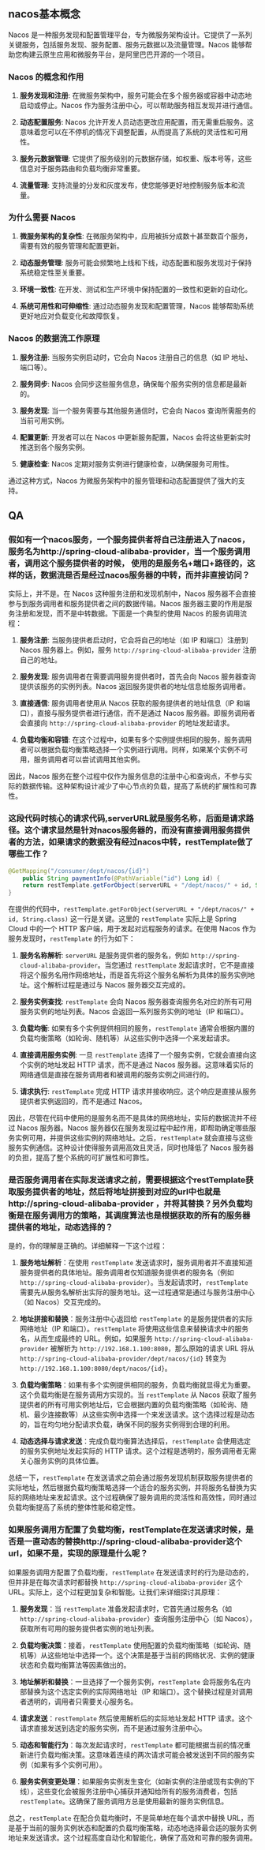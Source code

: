 ## nacos基本概念

Nacos 是一种服务发现和配置管理平台，专为微服务架构设计。它提供了一系列关键服务，包括服务发现、服务配置、服务元数据以及流量管理。Nacos 能够帮助您构建云原生应用和微服务平台，是阿里巴巴开源的一个项目。

### Nacos 的概念和作用

1. **服务发现和注册**: 在微服务架构中，服务可能会在多个服务器或容器中动态地启动或停止。Nacos 作为服务注册中心，可以帮助服务相互发现并进行通信。

2. **动态配置服务**: Nacos 允许开发人员动态更改应用配置，而无需重启服务。这意味着您可以在不停机的情况下调整配置，从而提高了系统的灵活性和可用性。

3. **服务元数据管理**: 它提供了服务级别的元数据存储，如权重、版本号等，这些信息对于服务路由和负载均衡非常重要。

4. **流量管理**: 支持流量的分发和灰度发布，使您能够更好地控制服务版本和流量。

### 为什么需要 Nacos

1. **微服务架构的复杂性**: 在微服务架构中，应用被拆分成数十甚至数百个服务，需要有效的服务管理和配置更新。

2. **动态服务管理**: 服务可能会频繁地上线和下线，动态配置和服务发现对于保持系统稳定性至关重要。

3. **环境一致性**: 在开发、测试和生产环境中保持配置的一致性和更新的自动化。

4. **系统可用性和可伸缩性**: 通过动态服务发现和配置管理，Nacos 能够帮助系统更好地应对负载变化和故障恢复。

### Nacos 的数据流工作原理

1. **服务注册**: 当服务实例启动时，它会向 Nacos 注册自己的信息（如 IP 地址、端口等）。

2. **服务同步**: Nacos 会同步这些服务信息，确保每个服务实例的信息都是最新的。

3. **服务发现**: 当一个服务需要与其他服务通信时，它会向 Nacos 查询所需服务的当前可用实例。

4. **配置更新**: 开发者可以在 Nacos 中更新服务配置，Nacos 会将这些更新实时推送到各个服务实例。

5. **健康检查**: Nacos 定期对服务实例进行健康检查，以确保服务可用性。

通过这种方式，Nacos 为微服务架构中的服务管理和动态配置提供了强大的支持。

## QA

### 假如有一个nacos服务，一个服务提供者将自己注册进入了nacos，服务名为http://spring-cloud-alibaba-provider，当一个服务调用者，调用这个服务提供者的时候， 使用的是服务名+端口+路径的，这样的话，数据流是否是经过nacos服务器的中转，而并非直接访问？

实际上，并不是。在 Nacos 这种服务注册和发现机制中，Nacos 服务器不会直接参与到服务调用者和服务提供者之间的数据传输。Nacos 服务器主要的作用是服务注册和发现，而不是中转数据。下面是一个典型的使用 Nacos 的服务调用流程：

1. **服务注册**: 当服务提供者启动时，它会将自己的地址（如 IP 和端口）注册到 Nacos 服务器上。例如，服务 `http://spring-cloud-alibaba-provider` 注册自己的地址。

2. **服务发现**: 服务调用者在需要调用服务提供者时，首先会向 Nacos 服务器查询提供该服务的实例列表。Nacos 返回服务提供者的地址信息给服务调用者。

3. **直接通信**: 服务调用者使用从 Nacos 获取的服务提供者的地址信息（IP 和端口），直接与服务提供者进行通信，而不是通过 Nacos 服务器。即服务调用者会直接向 `http://spring-cloud-alibaba-provider` 的地址发起请求。

4. **负载均衡和容错**: 在这个过程中，如果有多个实例提供相同的服务，服务调用者可以根据负载均衡策略选择一个实例进行调用。同样，如果某个实例不可用，服务调用者可以尝试调用其他实例。

因此，Nacos 服务在整个过程中仅作为服务信息的注册中心和查询点，不参与实际的数据传输。这种架构设计减少了中心节点的负载，提高了系统的扩展性和可靠性。

### 这段代码时核心的请求代码,serverURL就是服务名称，后面是请求路径。这个请求显然是针对nacos服务器的，而没有直接调用服务提供者的方法，如果请求的数据没有经过nacos中转，restTemplate做了哪些工作？

```java
@GetMapping("/consumer/dept/nacos/{id}")
    public String paymentInfo(@PathVariable("id") Long id) {
    return restTemplate.getForObject(serverURL + "/dept/nacos/" + id, String.class);
}
```

在提供的代码中，`restTemplate.getForObject(serverURL + "/dept/nacos/" + id, String.class)` 这一行是关键。这里的 `restTemplate` 实际上是 Spring Cloud 中的一个 HTTP 客户端，用于发起对远程服务的请求。在使用 Nacos 作为服务发现时，`restTemplate` 的行为如下：

1. **服务名称解析**: `serverURL` 是服务提供者的服务名，例如 `http://spring-cloud-alibaba-provider`。当您通过 `restTemplate` 发起请求时，它不是直接将这个服务名用作网络地址，而是首先将这个服务名解析为具体的服务实例地址。这个解析过程是通过与 Nacos 服务器交互完成的。

2. **服务实例查找**: `restTemplate` 会向 Nacos 服务器查询服务名对应的所有可用服务实例的地址列表。Nacos 会返回一系列服务实例的地址（IP 和端口）。

3. **负载均衡**: 如果有多个实例提供相同的服务，`restTemplate` 通常会根据内置的负载均衡策略（如轮询、随机等）从这些实例中选择一个来发起请求。

4. **直接调用服务实例**: 一旦 `restTemplate` 选择了一个服务实例，它就会直接向这个实例的地址发起 HTTP 请求，而不是通过 Nacos 服务器。这意味着实际的网络通信是直接在服务调用者和被调用的服务实例之间进行的。

5. **请求执行**: `restTemplate` 完成 HTTP 请求并接收响应。这个响应是直接从服务提供者实例返回的，而不是通过 Nacos。

因此，尽管在代码中使用的是服务名而不是具体的网络地址，实际的数据流并不经过 Nacos 服务器。Nacos 服务器仅在服务发现过程中起作用，即帮助确定哪些服务实例可用，并提供这些实例的网络地址。之后，`restTemplate` 就会直接与这些服务实例通信。这种设计使得服务调用高效且灵活，同时也降低了 Nacos 服务器的负担，提高了整个系统的可扩展性和可靠性。

### 是否服务调用者在实际发送请求之前，需要根据这个restTemplate获取服务提供者的地址，然后将地址拼接到对应的url中也就是http://spring-cloud-alibaba-provider ，并将其替换？另外负载均衡是在服务调用方的策略，其调度算法也是根据获取的所有的服务器提供者的地址，动态选择的？

是的，你的理解是正确的。详细解释一下这个过程：

1. **服务地址解析**：在使用 `restTemplate` 发送请求时，服务调用者并不直接知道服务提供者的具体地址。服务调用者仅知道服务提供者的服务名（例如 `http://spring-cloud-alibaba-provider`）。当发起请求时，`restTemplate` 需要先从服务名解析出实际的服务地址。这一过程通常是通过与服务注册中心（如 Nacos）交互完成的。

2. **地址拼接和替换**：服务注册中心返回给 `restTemplate` 的是服务提供者的实际网络地址（IP 和端口）。`restTemplate` 将使用这些信息来替换请求中的服务名，从而生成最终的 URL。例如，如果服务 `http://spring-cloud-alibaba-provider` 被解析为 `http://192.168.1.100:8080`，那么原始的请求 URL 将从 `http://spring-cloud-alibaba-provider/dept/nacos/{id}` 转变为 `http://192.168.1.100:8080/dept/nacos/{id}`。

3. **负载均衡策略**：如果有多个实例提供相同的服务，负载均衡就显得尤为重要。这个负载均衡是在服务调用方实现的。当 `restTemplate` 从 Nacos 获取了服务提供者的所有可用实例地址后，它会根据内置的负载均衡策略（如轮询、随机、最少连接数等）从这些实例中选择一个来发送请求。这个选择过程是动态的，旨在均匀地分配请求负载，确保不同的服务实例得到合理的利用。

4. **动态选择与请求发送**：完成负载均衡算法选择后，`restTemplate` 会使用选定的服务实例地址发起实际的 HTTP 请求。这个过程是透明的，服务调用者无需关心服务实例的具体位置。

总结一下，`restTemplate` 在发送请求之前会通过服务发现机制获取服务提供者的实际地址，然后根据负载均衡策略选择一个适合的服务实例，并将服务名替换为实际的网络地址来发起请求。这个过程确保了服务调用的灵活性和高效性，同时通过负载均衡提高了系统的整体性能和稳定性。

### 如果服务调用方配置了负载均衡，restTemplate在发送请求时候，是否是一直动态的替换http://spring-cloud-alibaba-provider这个url，如果不是，实现的原理是什么呢？

如果服务调用方配置了负载均衡，`restTemplate` 在发送请求时的行为是动态的，但并非是在每次请求时都替换 `http://spring-cloud-alibaba-provider` 这个 URL。实际上，这个过程更加复杂和智能。让我们来详细探讨其原理：

1. **服务发现**：当 `restTemplate` 准备发起请求时，它首先通过服务名（如 `http://spring-cloud-alibaba-provider`）查询服务注册中心（如 Nacos），获取所有可用的服务提供者实例的地址列表。

2. **负载均衡决策**：接着，`restTemplate` 使用配置的负载均衡策略（如轮询、随机等）从这些地址中选择一个。这个决策是基于当前的网络状况、实例的健康状态和负载均衡算法等因素做出的。

3. **地址解析和替换**：一旦选择了一个服务实例，`restTemplate` 会将服务名在内部替换为这个选定实例的实际网络地址（IP 和端口）。这个替换过程是对调用者透明的，调用者只需要关心服务名。

4. **请求发送**：`restTemplate` 然后使用解析后的实际地址发起 HTTP 请求。这个请求直接发送到选定的服务实例，而不是通过服务注册中心。

5. **动态和智能行为**：每次发起请求时，`restTemplate` 都可能根据当前的情况重新进行负载均衡决策。这意味着连续的两次请求可能会被发送到不同的服务实例（如果有多个实例可用）。

6. **服务实例变更处理**：如果服务实例发生变化（如新实例的注册或现有实例的下线），这些变化会被服务注册中心捕获并通知给所有的服务消费者，包括 `restTemplate`。这确保了服务调用方总是使用最新的服务实例信息。

总之，`restTemplate` 在配合负载均衡时，不是简单地在每个请求中替换 URL，而是基于当前的服务实例状态和配置的负载均衡策略，动态地选择最合适的服务实例地址来发送请求。这个过程高度自动化和智能化，确保了高效和可靠的服务调用。
